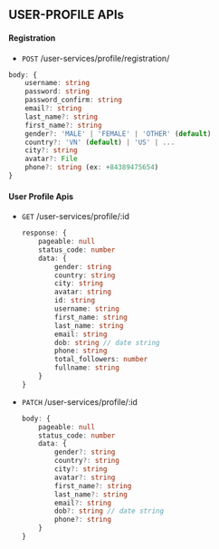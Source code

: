 ## USER-PROFILE APIs

#### Registration
- `POST` /user-services/profile/registration/
```typescript
body: {
    username: string
    password: string
    password_confirm: string
    email?: string
    last_name?: string
    first_name?: string
    gender?: 'MALE' | 'FEMALE' | 'OTHER' (default)
    country?: 'VN' (default) | 'US' | ...
    city?: string
    avatar?: File
    phone?: string (ex: +84389475654)
}
```

#### User Profile Apis
- `GET` /user-services/profile/:id
    ```typescript
    response: {
        pageable: null
        status_code: number
        data: {
            gender: string
            country: string
            city: string
            avatar: string
            id: string
            username: string
            first_name: string
            last_name: string
            email: string
            dob: string // date string
            phone: string
            total_followers: number
            fullname: string
        }
    }
    ```
- `PATCH` /user-services/profile/:id
    ```typescript
    body: {
        pageable: null
        status_code: number
        data: {
            gender?: string
            country?: string
            city?: string
            avatar?: string
            first_name?: string
            last_name?: string
            email?: string
            dob?: string // date string
            phone?: string
        }
    }
    ```
